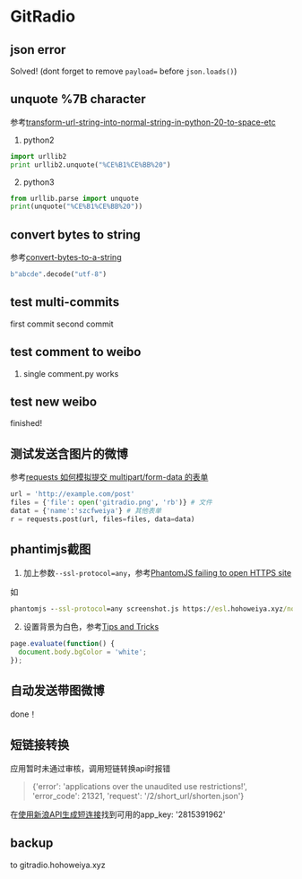 # GitRadio

## json error

Solved! (dont forget to remove `payload=` before `json.loads()`)

## unquote %7B character

参考[transform-url-string-into-normal-string-in-python-20-to-space-etc](https://stackoverflow.com/questions/11768070/transform-url-string-into-normal-string-in-python-20-to-space-etc)

1. python2

```python
import urllib2
print urllib2.unquote("%CE%B1%CE%BB%20")
```

2. python3

```python
from urllib.parse import unquote
print(unquote("%CE%B1%CE%BB%20"))
```

## convert bytes to string

参考[convert-bytes-to-a-string](https://stackoverflow.com/questions/606191/convert-bytes-to-a-string)

```python
b"abcde".decode("utf-8") 
```

## test multi-commits

first commit
second commit

## test comment to weibo

1. single comment.py works

## test new weibo

finished!

## 测试发送含图片的微博

参考[requests 如何模拟提交 multipart/form-data 的表单](https://segmentfault.com/q/1010000004690074/a-1020000004691198)

```python
url = 'http://example.com/post'
files = {'file': open('gitradio.png', 'rb')} # 文件 
datat = {'name':'szcfweiya'} # 其他表单
r = requests.post(url, files=files, data=data)
```

## phantimjs截图

1. 加上参数`--ssl-protocol=any`，参考[PhantomJS failing to open HTTPS site](https://stackoverflow.com/questions/12021578/phantomjs-failing-to-open-https-site)

如

```cmd
phantomjs --ssl-protocol=any screenshot.js https://esl.hohoweiya.xyz/notes/ipynb/list/index.html tes.png
```

2. 设置背景为白色，参考[Tips and Tricks](http://phantomjs.org/tips-and-tricks.html)

```js
page.evaluate(function() {
  document.body.bgColor = 'white';
});
```

## 自动发送带图微博

done！

## 短链接转换

应用暂时未通过审核，调用短链转换api时报错

> {'error': 'applications over the unaudited use restrictions!', 'error_code': 21321, 'request': '/2/short_url/shorten.json'}

在[使用新浪API生成短连接](https://www.cnblogs.com/Jimmy-pan/p/5784611.html)找到可用的app_key: '2815391962'

## backup

to gitradio.hohoweiya.xyz